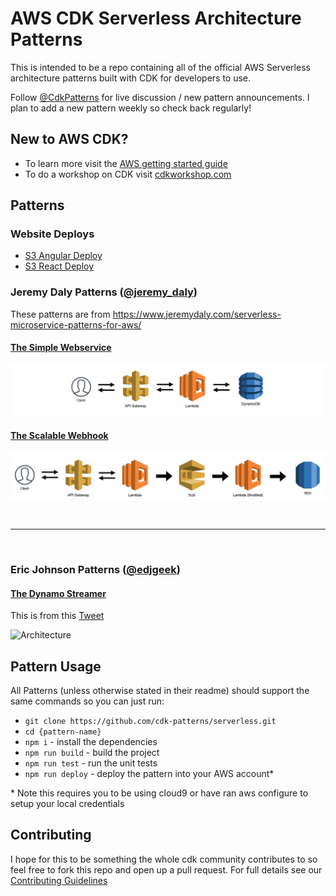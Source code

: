 # AWS CDK Serverless Architecture Patterns

This is intended to be a repo containing all of the official AWS Serverless architecture patterns built with CDK for developers to use.

Follow [@CdkPatterns](https://twitter.com/cdkpatterns) for live discussion / new pattern announcements. I plan to add a new pattern weekly so check back regularly!

## New to AWS CDK?

* To learn more visit the [AWS getting started guide](https://docs.aws.amazon.com/cdk/latest/guide/getting_started.html)
* To do a workshop on CDK visit [cdkworkshop.com](https://cdkworkshop.com)

## Patterns
### Website Deploys
* [S3 Angular Deploy ](/s3-angular-website/README.md)
* [S3 React Deploy ](/s3-react-website/README.md)

### Jeremy Daly Patterns ([@jeremy_daly](https://twitter.com/jeremy_daly))
These patterns are from https://www.jeremydaly.com/serverless-microservice-patterns-for-aws/

#### [The Simple Webservice](/the-simple-webservice/README.md)
![Architecture](https://raw.githubusercontent.com/cdk-patterns/serverless/master/the-simple-webservice/img/architecture.png)

#### [The Scalable Webhook](/the-scalable-webhook/README.md)
![Architecture](https://raw.githubusercontent.com/cdk-patterns/serverless/master/the-scalable-webhook/img/architecture.png)

<br /><hr /><br />
### Eric Johnson Patterns ([@edjgeek](https://twitter.com/edjgeek))

#### [The Dynamo Streamer](/the-dynamo-streamer/README.md)
This is from this [Tweet](https://twitter.com/edjgeek/status/1220227872511496192?s=20)

![Architecture](https://raw.githubusercontent.com/nideveloper/serverless/master/the-dynamo-streamer/img/arch.jpg)

## Pattern Usage

All Patterns (unless otherwise stated in their readme) should support the same commands so you can just run:

* `git clone https://github.com/cdk-patterns/serverless.git`
* `cd {pattern-name}`
* `npm i` - install the dependencies
* `npm run build` - build the project
* `npm run test` - run the unit tests
* `npm run deploy` - deploy the pattern into your AWS account&#42;

&#42; Note this requires you to be using cloud9 or have ran aws configure to setup your local credentials

## Contributing
I hope for this to be something the whole cdk community contributes to so feel free to fork this repo and open up a pull request. For full details see our [Contributing Guidelines](CONTRIBUTING.md)
